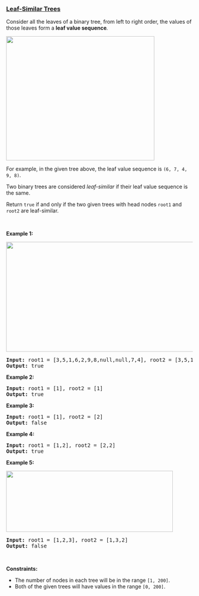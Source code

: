 ### [Leaf-Similar Trees](https://leetcode.com/problems/leaf-similar-trees)

<p>Consider all the leaves of a binary tree, from&nbsp;left to right order, the values of those&nbsp;leaves form a <strong>leaf value sequence</strong><em>.</em></p>

<p><img alt="" src="https://s3-lc-upload.s3.amazonaws.com/uploads/2018/07/16/tree.png" style="width: 400px; height: 336px;" /></p>

<p>For example, in the given tree above, the leaf value sequence is <code>(6, 7, 4, 9, 8)</code>.</p>

<p>Two binary trees are considered <em>leaf-similar</em>&nbsp;if their leaf value sequence is the same.</p>

<p>Return <code>true</code> if and only if the two given trees with head nodes <code>root1</code> and <code>root2</code> are leaf-similar.</p>

<p>&nbsp;</p>
<p><strong>Example 1:</strong></p>
<img alt="" src="https://assets.leetcode.com/uploads/2020/09/03/leaf-similar-1.jpg" style="width: 750px; height: 297px;" />
<pre>
<strong>Input:</strong> root1 = [3,5,1,6,2,9,8,null,null,7,4], root2 = [3,5,1,6,7,4,2,null,null,null,null,null,null,9,8]
<strong>Output:</strong> true
</pre>

<p><strong>Example 2:</strong></p>

<pre>
<strong>Input:</strong> root1 = [1], root2 = [1]
<strong>Output:</strong> true
</pre>

<p><strong>Example 3:</strong></p>

<pre>
<strong>Input:</strong> root1 = [1], root2 = [2]
<strong>Output:</strong> false
</pre>

<p><strong>Example 4:</strong></p>

<pre>
<strong>Input:</strong> root1 = [1,2], root2 = [2,2]
<strong>Output:</strong> true
</pre>

<p><strong>Example 5:</strong></p>
<img alt="" src="https://assets.leetcode.com/uploads/2020/09/03/leaf-similar-2.jpg" style="width: 450px; height: 165px;" />
<pre>
<strong>Input:</strong> root1 = [1,2,3], root2 = [1,3,2]
<strong>Output:</strong> false
</pre>

<p>&nbsp;</p>
<p><strong>Constraints:</strong></p>

<ul>
	<li>The number of nodes in each tree will be in the range <code>[1, 200]</code>.</li>
	<li>Both of the given trees will have values in the range <code>[0, 200]</code>.</li>
</ul>
